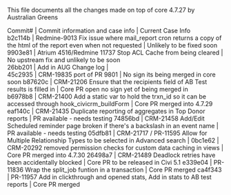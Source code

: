 This file documents all the changes made on top of core 4.7.27 by Australian Greens  
  
Commit# | Commit information and case info | Current Case Info  
b2c114b | Redmine-9013 Fix issue where mail_report cron returns a copy of the html of the report even when not requested | Unlikely to be fixed soon  
9903e81 | Atrium 4516/Redmine 11737 Stop ACL Cache from being cleared | No upstream fix and unlikely to be soon  
26bb201 | Add in AUG Change log |  
45c2935 | CRM-19835 port of PR 9801 | No sign its being merged in core soon 
b87620c | CRM-21206 Ensure that the recipients field of AB Test results is filled in | Core PR open no sign yet of being merged in   
b6978b8 | CRM-21400 Add a static var to hold the trxn_id so it can be accessed through hook_civicrm_buildForm | Core PR merged into 4.7.29
eaf140c | CRM-21435 Duplicate reporting of aggregates in Top Donor reports | PR available - needs testing
74856bd | CRM-21458 Add/Edit Scheduled reminder page broken if there's a backslash in an event name | PR available - needs testing
05dfb81 | CRM-21717 / PR-11595 Allow for Multiple Relationship Types to be selected in Advanced search |
0bc1e62 | CRM-20292 removed permission checks for custom data caching in views | Core PR merged into 4.7.30
26498a7 | CRM-21489 Deadlock retries have been accidentally blocked | Core PR to be released in Civi 5.1
e339e04 | PR-11836 Wrap the split_job funtion in a transaction | Core PR merged
ca4f343 | PR-11957 Add in clickthrough and opened stats, Add in stats to AB test reports | Core PR merged

